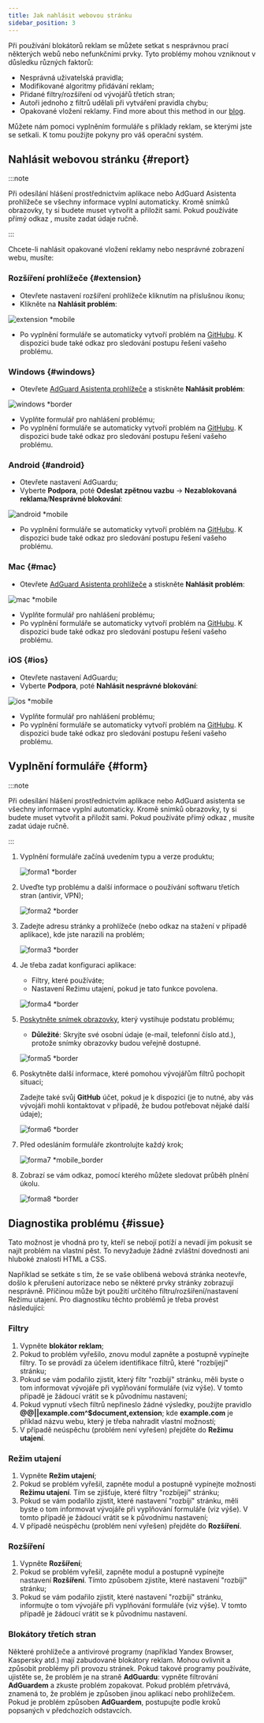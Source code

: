 ```yaml
---
title: Jak nahlásit webovou stránku
sidebar_position: 3
---
```



Při používání blokátorů reklam se můžete setkat s nesprávnou prací některých webů nebo nefunkčními prvky. Tyto problémy mohou vzniknout v důsledku různých faktorů:

- Nesprávná uživatelská pravidla;
- Modifikované algoritmy přidávání reklam;
- Přidané filtry/rozšíření od vývojářů třetích stran;
- Autoři jednoho z filtrů udělali při vytváření pravidla chybu;
- Opakované vložení reklamy. Find more about this method in our [blog](https://adguard.com/en/blog/ad-reinsertion.html).

Můžete nám pomoci vyplněním formuláře s příklady reklam, se kterými jste se setkali. K tomu použijte pokyny pro váš operační systém.

## Nahlásit webovou stránku {#report}

:::note

Při odesílání hlášení prostřednictvím aplikace nebo AdGuard Asistenta prohlížeče se všechny informace vyplní automaticky. Kromě snímků obrazovky, ty si budete muset vytvořit a přiložit sami. Pokud používáte přímý odkaz [](https://reports.adguard.com/new_issue.html), musíte zadat údaje ručně.

:::

Chcete-li nahlásit opakované vložení reklamy nebo nesprávné zobrazení webu, musíte:

### Rozšíření prohlížeče {#extension}

- Otevřete nastavení rozšíření prohlížeče kliknutím na příslušnou ikonu;
- Klikněte na **Nahlásit problém**:

![extension *mobile](https://cdn.adtidy.org/content/Kb/ad_blocker/guides/extension_issue.png)

- Po vyplnění formuláře se automaticky vytvoří problém na [GitHubu](https://github.com/AdguardTeam/AdguardFilters/issues). K dispozici bude také odkaz pro sledování postupu řešení vašeho problému.

### Windows {#windows}

- Otevřete [AdGuard Asistenta prohlížeče](/adguard-for-windows/browser-assistant) a stiskněte **Nahlásit problém**:

![windows *border](https://cdn.adtidy.org/content/Kb/ad_blocker/guides/browser-assistant.png)

- Vyplňte formulář pro nahlášení problému;
- Po vyplnění formuláře se automaticky vytvoří problém na [GitHubu](https://github.com/AdguardTeam/AdguardFilters/issues). K dispozici bude také odkaz pro sledování postupu řešení vašeho problému.

### Android {#android}

- Otevřete nastavení AdGuardu;
- Vyberte **Podpora**, poté **Odeslat zpětnou vazbu** → **Nezablokovaná reklama**/**Nesprávné blokování**:

![android *mobile](https://cdn.adtidy.org/content/Kb/ad_blocker/guides/android.png)

- Po vyplnění formuláře se automaticky vytvoří problém na [GitHubu](https://github.com/AdguardTeam/AdguardFilters/issues). K dispozici bude také odkaz pro sledování postupu řešení vašeho problému.

### Mac {#mac}

- Otevřete [AdGuard Asistenta prohlížeče](/adguard-for-mac/browser-assistant) a stiskněte **Nahlásit problém**:

![mac *mobile](https://cdn.adtidy.org/content/kb/ad_blocker/guides/browser-assistant-mac.png)

- Vyplňte formulář pro nahlášení problému;
- Po vyplnění formuláře se automaticky vytvoří problém na [GitHubu](https://github.com/AdguardTeam/AdguardFilters/issues). K dispozici bude také odkaz pro sledování postupu řešení vašeho problému.

### iOS {#ios}

- Otevřete nastavení AdGuardu;
- Vyberte **Podpora**, poté **Nahlásit nesprávné blokování**:

![ios *mobile](https://cdn.adtidy.org/content/Kb/ad_blocker/guides/ios_issue.png)

- Vyplňte formulář pro nahlášení problému;
- Po vyplnění formuláře se automaticky vytvoří problém na [GitHubu](https://github.com/AdguardTeam/AdguardFilters/issues). K dispozici bude také odkaz pro sledování postupu řešení vašeho problému.

## Vyplnění formuláře {#form}

:::note

Při odesílání hlášení prostřednictvím aplikace nebo AdGuard asistenta se všechny informace vyplní automaticky. Kromě snímků obrazovky, ty si budete muset vytvořit a přiložit sami. Pokud používáte přímý odkaz [](https://reports.adguard.com/new_issue.html), musíte zadat údaje ručně.

:::

1. Vyplnění formuláře začíná uvedením typu a verze produktu;

    ![forma1 *border](https://cdn.adtidy.org/content/Kb/ad_blocker/guides/forma1en.png)

2. Uveďte typ problému a další informace o používání softwaru třetích stran (antivir, VPN);

    ![forma2 *border](https://cdn.adtidy.org/content/Kb/ad_blocker/guides/forma2en.png)

3. Zadejte adresu stránky a prohlížeče (nebo odkaz na stažení v případě aplikace), kde jste narazili na problém;

    ![forma3 *border](https://cdn.adtidy.org/content/Kb/ad_blocker/guides/forma3en.png)

4. Je třeba zadat konfiguraci aplikace:

    - Filtry, které používáte;
    - Nastavení Režimu utajení, pokud je tato funkce povolena.

    ![forma4 *border](https://cdn.adtidy.org/content/kb/ad_blocker/guides/forma4en.png)

5. [Poskytněte snímek obrazovky](../take-screenshot), který vystihuje podstatu problému;

    - **Důležité**: Skryjte své osobní údaje (e-mail, telefonní číslo atd.), protože snímky obrazovky budou veřejně dostupné.

    ![forma5 *border](https://cdn.adtidy.org/content/Kb/ad_blocker/guides/forma5en.png)

6. Poskytněte další informace, které pomohou vývojářům filtrů pochopit situaci;

    Zadejte také svůj **GitHub** účet, pokud je k dispozici (je to nutné, aby vás vývojáři mohli kontaktovat v případě, že budou potřebovat nějaké další údaje);

    ![forma6 *border](https://cdn.adtidy.org/content/Kb/ad_blocker/guides/forma6en.png)

7. Před odesláním formuláře zkontrolujte každý krok;

    ![forma7 *mobile_border](https://cdn.adtidy.org/content/Kb/ad_blocker/guides/forma7en.png)

8. Zobrazí se vám odkaz, pomocí kterého můžete sledovat průběh plnění úkolu.

    ![forma8 *border](https://cdn.adtidy.org/content/Kb/ad_blocker/guides/forma8en.png)

## Diagnostika problému {#issue}

Tato možnost je vhodná pro ty, kteří se nebojí potíží a nevadí jim pokusit se najít problém na vlastní pěst. To nevyžaduje žádné zvláštní dovednosti ani hluboké znalosti HTML a CSS.

Například se setkáte s tím, že se vaše oblíbená webová stránka neotevře, došlo k přerušení autorizace nebo se některé prvky stránky zobrazují nesprávně. Příčinou může být použití určitého filtru/rozšíření/nastavení Režimu utajení. Pro diagnostiku těchto problémů je třeba provést následující:

### **Filtry**

1. Vypněte **blokátor reklam**;
2. Pokud to problém vyřešilo, znovu modul zapněte a postupně vypínejte filtry. To se provádí za účelem identifikace filtrů, které "rozbíjejí" stránku;
3. Pokud se vám podařilo zjistit, který filtr "rozbíjí" stránku, měli byste o tom informovat vývojáře při vyplňování formuláře (viz výše). V tomto případě je žádoucí vrátit se k původnímu nastavení;
4. Pokud vypnutí všech filtrů nepřineslo žádné výsledky, použijte pravidlo **@@||example.com^$document,extension**; kde **example.com** je příklad názvu webu, který je třeba nahradit vlastní možností;
5. V případě neúspěchu (problém není vyřešen) přejděte do **Režimu utajení**.

### **Režim utajení**

1. Vypněte **Režim utajení**;
2. Pokud se problém vyřešil, zapněte modul a postupně vypínejte možnosti **Režimu utajení**. Tím se zjišťuje, které filtry "rozbíjejí" stránku;
3. Pokud se vám podařilo zjistit, které nastavení "rozbíjí" stránku, měli byste o tom informovat vývojáře při vyplňování formuláře (viz výše). V tomto případě je žádoucí vrátit se k původnímu nastavení;
4. V případě neúspěchu (problém není vyřešen) přejděte do **Rozšíření**.

### **Rozšíření**

1. Vypněte **Rozšíření**;
2. Pokud se problém vyřešil, zapněte modul a postupně vypínejte nastavení **Rozšíření**. Tímto způsobem zjistíte, které nastavení "rozbíjí" stránku;
3. Pokud se vám podařilo zjistit, které nastavení "rozbíjí" stránku, informujte o tom vývojáře při vyplňování formuláře (viz výše). V tomto případě je žádoucí vrátit se k původnímu nastavení.

### **Blokátory třetích stran**

Některé prohlížeče a antivirové programy (například Yandex Browser, Kaspersky atd.) mají zabudované blokátory reklam. Mohou ovlivnit a způsobit problémy při provozu stránek. Pokud takové programy používáte, ujistěte se, že problém je na straně **AdGuardu**: vypněte filtrování **AdGuardem** a zkuste problém zopakovat. Pokud problém přetrvává, znamená to, že problém je způsoben jinou aplikací nebo prohlížečem. Pokud je problém způsoben **AdGuardem**, postupujte podle kroků popsaných v předchozích odstavcích.
